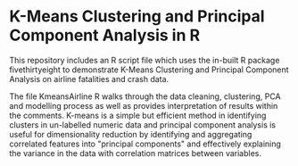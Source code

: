 # K-Means Clustering and Principal Component Analysis in R

This repository includes an R script file which uses the in-built R package fivethirtyeight to demonstrate K-Means Clustering and Principal Component Analysis on airline fatalities and crash data.

The file KmeansAirline R walks through the data cleaning, clustering, PCA and modelling process as well as provides interpretation of results within the comments. K-means is a simple but efficient method in identifying clusters in un-labelled numeric data and principal component analysis is useful for dimensionality reduction by identifying and aggregating correlated features into "principal components" and effectively explaining the variance in the data with correlation matrices between variables.

